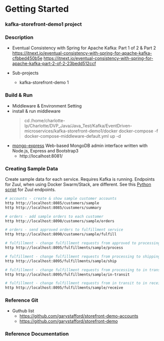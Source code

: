 
# Getting Started
### kafka-storefront-demo1 project
### Description
* Eventual Consistency with Spring for Apache Kafka: Part 1 of 2 & Part 2
  https://itnext.io/eventual-consistency-with-spring-for-apache-kafka-cfbbed450b5e
  https://itnext.io/eventual-consistency-with-spring-for-apache-kafka-part-2-of-2-23bedd512ccf

* Sub-projects
  - kafka-storefront-demo 1
    
### Build & Run

* Middleware & Environment Setting
* install & run middleware
  > cd /home/charlotte-lp/Charlotte/DVP_Java/Java_Test/Kafka/EventDriven-microservices/kafka-storefront-demo1/docker
  > docker-compose -f docker-compose-middleware-default.yml up -d
* [mongo-express](https://github.com/mongo-express/mongo-express)
  Web-based MongoDB admin interface written with Node.js, Express and Bootstrap3 
  - http://localhost:8081/

### Creating Sample Data
Create sample data for each service. Requires Kafka is running. Endpoints for Zuul, when using Docker Swarm/Stack, are different. See this [Python script](https://github.com/garystafford/storefront-kafka-docker/blob/master/refresh.py) for Zuul endpoints.

```bash
# accounts - create & show sample customer accounts
http http://localhost:8085/customers/sample
http http://localhost:8085/customers/summary

# orders - add sample orders to each customer
http http://localhost:8090/customers/sample/orders

# orders - send approved orders to fulfillment service
http http://localhost:8090/customers/sample/fulfill

# fulfillment - change fulfillment requests from approved to processing
http http://localhost:8095/fulfillments/sample/process

# fulfillment - change fulfillment requests from processing to shipping
http http://localhost:8095/fulfillments/sample/ship

# fulfillment - change fulfillment requests from processing to in transit
http http://localhost:8095/fulfillments/sample/in-transit

# fulfillment - change fulfillment requests from in transit to in received
http http://localhost:8095/fulfillments/sample/receive
```


### Reference Git
  - Guthub list
    - https://github.com/garystafford/storefront-demo-accounts
    - https://github.com/garystafford/storefront-demo

### Reference Documentation


